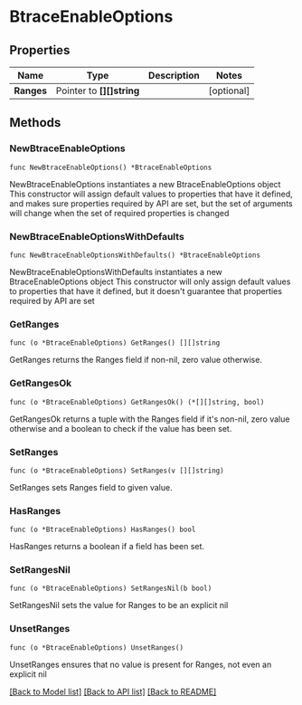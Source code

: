 # BtraceEnableOptions

## Properties

Name | Type | Description | Notes
------------ | ------------- | ------------- | -------------
**Ranges** | Pointer to **[][]string** |  | [optional] 

## Methods

### NewBtraceEnableOptions

`func NewBtraceEnableOptions() *BtraceEnableOptions`

NewBtraceEnableOptions instantiates a new BtraceEnableOptions object
This constructor will assign default values to properties that have it defined,
and makes sure properties required by API are set, but the set of arguments
will change when the set of required properties is changed

### NewBtraceEnableOptionsWithDefaults

`func NewBtraceEnableOptionsWithDefaults() *BtraceEnableOptions`

NewBtraceEnableOptionsWithDefaults instantiates a new BtraceEnableOptions object
This constructor will only assign default values to properties that have it defined,
but it doesn't guarantee that properties required by API are set

### GetRanges

`func (o *BtraceEnableOptions) GetRanges() [][]string`

GetRanges returns the Ranges field if non-nil, zero value otherwise.

### GetRangesOk

`func (o *BtraceEnableOptions) GetRangesOk() (*[][]string, bool)`

GetRangesOk returns a tuple with the Ranges field if it's non-nil, zero value otherwise
and a boolean to check if the value has been set.

### SetRanges

`func (o *BtraceEnableOptions) SetRanges(v [][]string)`

SetRanges sets Ranges field to given value.

### HasRanges

`func (o *BtraceEnableOptions) HasRanges() bool`

HasRanges returns a boolean if a field has been set.

### SetRangesNil

`func (o *BtraceEnableOptions) SetRangesNil(b bool)`

 SetRangesNil sets the value for Ranges to be an explicit nil

### UnsetRanges
`func (o *BtraceEnableOptions) UnsetRanges()`

UnsetRanges ensures that no value is present for Ranges, not even an explicit nil

[[Back to Model list]](../README.md#documentation-for-models) [[Back to API list]](../README.md#documentation-for-api-endpoints) [[Back to README]](../README.md)


